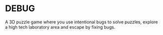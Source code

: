 # DEBUG
A 3D puzzle game where you use intentional bugs to solve puzzles, explore a high tech laboratory area and escape by fixing bugs. 
